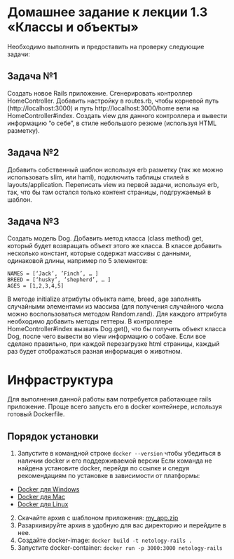 Домашнее задание к лекции 1.3 «Классы и объекты»
===

Необходимо выполнить и предоставить на проверку следующие задачи:

## Задача №1
Создать новое Rails приложение. Сгенерировать контроллер HomeController. Добавить настройку в routes.rb, чтобы корневой путь (http://localhost:3000) и путь http://localhost:3000/home вели на HomeController#index.
Создать view для данного контроллера и вывести информацию “о себе”, в стиле небольшого резюме (используя HTML разметку).

## Задача №2
Добавить собственный шаблон используя erb разметку (так же можно использовать slim, или haml), подключить таблицы стилей в layouts/application. Переписать view из первой задачи, используя erb, так, что бы там остался только контент страницы, подгружаемый в шаблон.

## Задача №3
Создать модель Dog. Добавить метод класса (class method) get, который будет возвращать объект этого же класса. В классе добавить несколько констант, которые содержат массивы с данными, одинаковой длины, например по 5 элементов:
  ```=ruby
  NAMES = [‘Jack’, ’Finch’, … ]
  BREED = [‘husky’, ’shepherd’, … ]
  AGES = [1,2,3,4,5]
  ```
В методе initialize атрибуты объекта name, breed, age заполнять случайными элементами из массива (для получения случайного числа можно воспользоваться методом Random.rand). Для каждого аттрибута необходимо добавить методы геттеры.
В контроллере HomeController#index вызвать Dog.get(), что бы получить объект класса Dog, после чего вывести во view информацию о собаке. Если все сделано правильно, при каждой перезагрузке html страницы, каждый раз будет отображаться разная информация о животном.

# Инфраструктура
Для выполнения данной работы вам потребуется работающее rails приложение. Проще всего запусть его в docker контейнере, используя готовый Dockerfile.


## Порядок установки
1. Запустите в командной строке `docker --version` чтобы убедиться в наличии docker и его поддерживаемой версии
  Если команда не найдена установите docker, перейдя по ссылке и следуя рекомендациям по установке в зависимости от платформы:

- [Docker для Windows](https://docs.docker.com/docker-for-windows/install/)
- [Docker для Mac](https://docs.docker.com/docker-for-mac/install/)
- [Docker для Linux](https://docs.docker.com/install/linux/docker-ce/ubuntu/)

2. Скачайте архив с шаблоном приложения: [my_app.zip](my_app.zip)
3. Разархивируйте архив в удобную для вас директорию и перейдите в нее.
4. Создайте docker-image: `docker build -t netology-rails .`
5. Запустите docker-container: `docker run -p 3000:3000 netology-rails `
